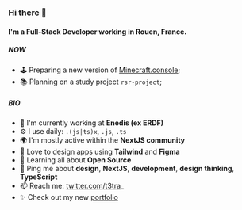 ### Hi there 👋

#### I'm a Full-Stack Developer working in Rouen, France.

##### NOW

- 🕹 Preparing a new version of [Minecraft.console](https://github.com/floriaaan/minecraft.console);
- 📚 Planning on a study project `rsr-project`;

##### BIO

- 🏢 I'm currently working at **Enedis (ex ERDF)**
- ⚙️ I use daily: `.(js|ts)x`, `.js`, `.ts`
- 🌍 I'm mostly active within the **NextJS community**
- 💅 Love to design apps using **Tailwind** and **Figma**
- 🌱 Learning all about **Open Source**
- 💬 Ping me about **design**, **NextJS**, **development**, **design thinking**, **TypeScript**
- 📫 Reach me: [twitter.com/t3tra_](https://twitter.com/t3tra_)
- ✨ Check out my new [portfolio](https://floriaaan.vercel.app)
